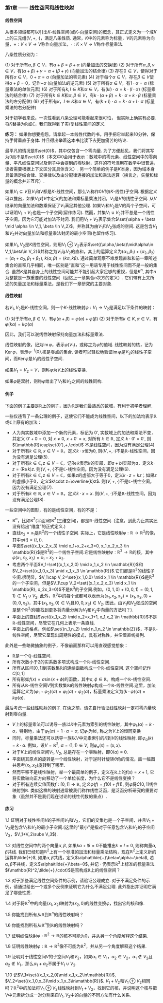 ### 第1章 —— 线性空间和线性映射

#### 线性空间

从很多领域都可以引出$K$-线性空间(或$K$-向量空间)的概念，其正式定义为一个域$K$上的三元组$(V,+,\cdot)$，满足八条性质. 通常，$K$中的元素称为标量，$V$的元素称为向量，$+: V \times V \to V$称作向量加法，$\cdot: K \times V \to V$称作标量乘法.

八条性质分别为：

(1) 对于所有$\alpha,\beta \in V$，有$\alpha + \beta = \beta + \alpha$ (向量加法的交换律)
(2) 对于所有$\alpha,\beta,\gamma \in V$，有$(\alpha + \beta) + \gamma = \alpha + (\beta + \gamma)$ (向量加法的结合律)
(3) 存在$0 \in V$，使得对于所有$\alpha \in V$，$0 + \alpha = \alpha$ (向量加法的零元素)
(4) 对于每个$\alpha \in V$，存在$\beta \in V$使得$\alpha + \beta = 0$，记作$-\alpha$ (向量加法的逆元素)
(5) 对于所有$\alpha \in V$，有$1 \cdot \alpha = \alpha$ (标量乘法的单位元素)
(6) 对于所有$k,l \in K$和$\alpha \in V$，有$(kl) \cdot \alpha = k \cdot (l \cdot \alpha)$ (标量乘法的结合律)
(7) 对于所有$k \in K$和$\alpha,\beta \in V$，有$k \cdot (\alpha + \beta) = k \cdot \alpha + k \cdot \beta$ (标量乘法的左分配律)
(8) 对于所有$k，l \in K$和$\alpha \in V$，有$(k + l) \cdot \alpha = k \cdot \alpha + l \cdot \alpha$ (标量乘法的右分配律)

对于初学者来说，一次性看到八条公理可能看起来很可怕， 但实际上确实有必要. 将$K$替换为$\mathbb{R}$或$\mathbb{C}$，我们就得到了实/复线性空间的定义.

**练习：** 如果你想要抱怨，请拿起一本线性代数的书，用手把它举起来10分钟，保持手臂垂直于身体. 并且得出举着这本书比读下去更加痛苦的结论.

最平凡的情况是$\set{0}$，其中仅包含一个零向量. 为了方便起见，我们将其写为$0$而不是$\set{0}$（本文中$0$会用于表示：数域中的零元素、线性空间中的零向量、平凡线性空间以及例子中会提到的零映射，这样的符号混用在数学中很普遍，读者需要根据上下文区分其具体含义）. 另一个简单的例子是$K$本身，因为域本身具备满足结合律、交换律以及由分配律连接的加法和乘法运算（换言之，矢量和标量的概念并非互斥）.

如果$V_1 \subseteq V$且$V_1$和$V$都是$K$-线性空间，那么$V_1$称作0$V$的($K$-线性)子空间. 根据定义可以推出，如果$V_1$对$V$中定义的加法和乘标量乘法封闭，$V_1$是$V$的线性子空间. 从$V$继承的向量加法和数乘保证了$V_1$满足其他公理. 如果$V_1$和$V_2$是$V$的两个子空间，可以证明$V_1 \cap V_2$也是一个子空间(留作练习). 然而，并集$V_1 \cup V_2$并不总是一个线性子空间，因为它可能对加法不封闭. 我们用$V_1 + V_2$表示集合$\set{\alpha + \beta \mid \alpha \in V_1, \beta \in V_2}$，并称其为由$V_1$和$V_2$张成的空间. 这是包含$V_1$和$V_2$并对向量加法和标量乘法封闭的最小空间(也留作练习).

如果$V_1,V_2$是$K$线性空间，则用$V_1\oplus V_2$表示$\set{(\alpha,\beta)\mid\alpha\in V_1,\beta\in V_2}$并称之为$V_1$与$V_2$的直和，其上的运算定义为$(\alpha_1,\beta_1)+(\alpha_2,\beta_2)=(\alpha_1+\alpha_2,\beta_1+\beta_2)$, $k(\alpha,\beta)=(k\alpha,k\beta)$. 通过简单观察不难发现直和和前一章所述集合的直积几乎相同，唯一区别是“直和”这一用语专用于线性空间而不是一般的集合. 虽然$K$是其自身上的线性空间可能并不能引起大家足够的重视，但是$K^n$, 其中$n$为整数是一族重要的线性空间（回忆上一章集合$n$次方的定义）. 它们带有上文所述的矢量加法和标量乘法，是我们下一章研究的主要对象.

#### 线性映射

若$V_1,V_2$是$K$-线性空间，则一个$K$-线性映射$\varphi: V_1\to V_2$是满足以下条件的映射：

(1) 对于所有$\alpha,\beta\in V$，有$\varphi(\alpha+\beta)=\varphi(\alpha)+\varphi(\beta)$
(2) 对于所有$k\in K,\alpha\in V$，有$\varphi(k\alpha)=k\varphi(\alpha)$

因此，我们可以说线性映射保持向量加法和标量乘法.

线性映射的像，记为$\operatorname{Im}\varphi$，表示$\varphi(V_1)$，或称之为$\varphi$的值域. 线性映射的核，记为$\operatorname{Ker}\varphi$，表示$\varphi^{-1}(0)$.核是零点的集合. 读者可以轻松地验证$\operatorname{Im}\varphi$是$V_2$的线性子空间，而$\operatorname{Ker}\varphi$是$V_1$的线性子空间.

如果$V_1=V_2=V$，则称$\varphi$为$V$上的线性变换.

如果$\varphi$是双射，则称$\varphi$给出了$V_1$和$V_2$之间的线性同构.

#### 例子

下面的例子主要是$\mathbb{R}$上的例子，因为$\mathbb{R}$是我们最熟悉的数域，有利于初学者理解.

一些仅违背了一条公理的例子，这使它们不能成为线性空间，以下的加法均表示$\mathbb{R}$或$\mathbb{C}$上原有的加法：

- 人为向实数域中添加一个新的元素，标记为 $0'$, 实数域上的加法和乘法不变，并定义 $0'+0=0$, 对 $x\ne 0$, $x+0'=x$, 对所有 $k\in\mathbb{R}$, 定义 $k\cdot 0'=0'$, 则 $(\mathbb{R}\cup\set{0'},+,\cdot)$ 不是线性空间，因为没有满足公理(4)
- 对于所有$k\in\mathbb{R},x\in V=\mathbb{R}$，定义$k\cdot x$恒为$0$, 则$(V,+,\cdot)$不是$\mathbb{R}$-线性空间，因为没有满足公理(5).
- 对于所有$k\in\mathbb{C},z\in V=\mathbb{C}$，记$\operatorname{Re}k$表示$k$的实部，即$a+b\mathrm{i}$实部为$a$，定义$k\cdot z=(\operatorname{Re}k)z$. 则$(V,+,\cdot)$不是$\mathbb{C}$-线性空间，因为没有满足公理(6).
- 对于所有$k\in\mathbb{C},z\in V=\mathbb{C}$，如果$z$的虚部大于等于$0$，定义$k\cdot z=kz$；如果$z$的虚部小于$0$，定义$k\cdot z=\overline{k}z$. 则$(V,+,\cdot)$不是$\mathbb{C}$-线性空间，因为没有满足公理(7).
- 对于所有$k\in\mathbb{R},x\in V=\mathbb{R}$，定义$k\cdot x=x$. 则$(V,+,\cdot)$不是$\mathbb{R}$-线性空间，因为没有满足公理(8).

一些空间中的图形，有的是线性空间，有的不是：

- $\mathbb{R}^n$，比如$\mathbb{R}^2$(平面)和$\mathbb{R}^3$(三维空间)，都是$\mathbb{R}$-线性空间. (注意，到此为止其实还没有给出“维度”的正式定义.)
- 直线$x_2=x_1$是$\mathbb{R}^2$的一个线性子空间. 实际上，它是线性映射$\varphi:\mathbb{R}\to\mathbb{R}^2$的像，其中$\varphi(t) = (t,t)$.
- 平面$\set{(x_1,x_2,x_3) \mid x_1+x_2+x_3=0, x_1,x_2,x_3 \in \mathbb{R}}$是$\mathbb{R}^3$的一个线性子空间.它是线性映射$\varphi:\mathbb{R}^3\to \mathbb{R}$的核，其中$\varphi(x_1,x_2,x_3) = x_1+x_2+x_3$.
- 考虑两个平面$V_1=\set{(x_1,x_2,0) \mid x_1,x_2 \in \mathbb{R}}$和$V_2=\set{(x_1,0,x_3) \mid x_1,x_3 \in \mathbb{R}}$.它们都是$\mathbb{R}^3$的线性子空间.很明显，$V_1\cap V_2=\set{(x_1,0,0) \mid x_1 \in \mathbb{R}}$是$\mathbb{R}^3$的一个子空间，但是$V_1\cup V_2=\set{(x_1,x_2,x_3) \mid x_1 \in \mathbb{R}, x_2x_3=0}$不是$\mathbb{R}^3$的子空间.例如，$(0,1,0)+(0,0,1)=(0,1,1) \notin V_1\cup V_2$. 此外，$\mathbb{R}^3$中的每个点都可以表示为$(x_1,x_2,x_3)=(x_1,x_2,0)+(0,0,x_3)$，其中$(x_1,x_2,0) \in V_1$且$(0,0,x_3) \in V_2$. 因此，由$V_1$和$V_2$张成的空间是整个$\mathbb{R}^3$(你能找到更多将向量分解为$V_1$和$V_2$中向量的方法吗？).
- 平面上的直线$\set{(x_1,x_2) \mid x_2=x_1+1, x_1,x_2 \in \mathbb{R}}$不是$\mathbb{R}$-线性空间，尽管它在几何上表示一条直线.
- 平面上的格点，例如$\set{(n_1,n_2) \mid n_1,n_2 \in \mathbb{Z}}$，不是$\mathbb{R}$-线性空间，尽管它呈现出周期性的模式，具有对称性，并沿着直线排列.

此外是一些略微抽象的例子，不像前面那样可以用直观感觉想象：

- $\mathbb{R}$是一个$\mathbb{Q}$-线性空间.
- 所有次数小于$2$的实系数多项式构成一个$\mathbb{R}$-线性空间.
- 所有从区间$[0,1]$到实数集$\mathbb{R}$的连续函数构成一个$\mathbb{R}$-线性空间. 这个空间记作$C[0,1]$
- 所有形如$f(x)=a\sin(x+\phi)$的函数，其中$a,\phi\in\mathbb{R}$，构成一个$\mathbb{R}$-线性空间.
- 所有从$\mathbb{R}$-线性空间$V$到实数集$\mathbb{R}$的线性映射$\varphi$构成一个$\mathbb{R}$-线性空间.这里，加法运算定义为$(\varphi_1+\varphi_2)(\alpha)=\varphi_1(\alpha)+\varphi_2(\alpha)$，标量乘法定义为$(k\cdot\varphi)(\alpha)=k\varphi(\alpha)$.

最后考虑一些线性映射的例子. 在读之前，请先自行验证线性映射一定将零向量映射到零向量.

- $V$上的标量乘法可以诱导一族以$K$中元素为索引的线性映射，其中$\varphi_k(\alpha)=k\cdot\alpha$，特别地，由于$\varphi_1(\alpha)=1\cdot\alpha=\alpha$, 记$\varphi_1$为$\operatorname{Id}$, 称之为$V$上的恒同变换
- 同时，标量乘法还可以诱导一族以$V$中元素索引的$K$到$V$的线性映射. 即$\varphi_\alpha(k)=k\cdot \alpha$. 例如，设$V=\mathbb{R}^2$, $\alpha=(1,1)\in V$, 则$\varphi_\alpha(x)=(x,x)$.
- 对于$K$上的线性空间$V_1$, $V_2$, 总是存在一个零映射，即$0(\alpha)\equiv 0$.
- 平面绕其原点的旋转是一个线性映射，对于逆时针旋转$\theta$角的情况，画一幅图并思考$(x_1,x_2)$旋转到了哪里.
- 然而平移不是线性映射，举一个最简单的例子，定义在$\mathbb{R}$上的$f(x)=x+1$, 它将实数轴向正方向移动了一个单位长度，为什么它不是线性变换？
- 对于所有连续实值函数$f:[0,1]\to \mathbb{R}$, 定义$\varphi(f)=f(0)+f(1)$, 则$\varphi$将$C[0,1]$线性映射到$\mathbb{R}$. 类似这样的映射通常被我们称作线性泛函，是泛函分析研究的重要对象（虽然并不是我们现在讨论的线性代数的重点）.





#### 练习

$1.1$ 证明对于线性空间$V$的子空间$V_1$和$V_2$，它们的交集也是一个子空间，并且$V_1+V_2$是包含$V_1$和$V_2$的最小子空间.(这里的"最小"是指对于任意包含$V_1$和$V_2$的子空间$V_3$，$V_1+V_2\sube V_3$).

$1.2$ 对线性空间中的两个向量$\alpha,\beta$, 如果$k\alpha+l\beta=0$不能推出$k=l=0$, 则称向量$\alpha,\beta$共线. 我们已经知道$\mathbb{R}^2$上有一个标准的加法和标量乘法结构，现在$\mathbb{R}^2$上定义新的运算$\tilde{+}$, 如果$\alpha,\beta$共线，定义$\alpha\tilde{+}\beta=\alpha+\beta$, 若$\alpha,\beta$不共线，定义$\alpha\tilde{+}\beta=0$, 并记 $\cdot$ 仍表示$\mathbb{R}^2$上标准的标量乘法. $(\mathbb{R}^2,\tilde{+},\cdot)$是否构成$\mathbb{R}$上的线性空间？

$1.3$ 对于那些满足线性空间条件的示例，请验证公理成立. 对于不满足条件的示例，请通过给出一个或多个反例来证明它为什么不满足公理. 此外指出并证明它满足了哪些性质.

$1.4$ 对于将$\mathbb{R}^2$中的向量$(x_1, x_2)$映射为$(x_2, 0)$的线性变换$\varphi$，找出它的核和像.

$1.5$ 你能找到所有从$\mathbb{R}$到$\mathbb{R}^n$的线性映射吗？

$1.6$ 你能找到所有从$\mathbb{R}^n$到$\mathbb{R}$的线性映射吗？

$1.7$ 证明线性映射$\varphi: \mathbb{R}^2 \to \mathbb{R}$的核不可能为${0}$，并从另一个角度解释这个结果.

$1.8$ 证明线性映射$\varphi: \mathbb{R} \to \mathbb{R}^2$像不可能为$\mathbb{R}^2$，并从另一个角度解释这个结果.

$1.9$ 证明对于线性空间$V$的子空间$V_1$和$V_2$，如果$\alpha_1 \in V_1$，$\alpha_2 \in V_2$，$\alpha_1 \notin V_2$且$\alpha_2 \notin V_1$，那么$\alpha_1 + \alpha_2$不属于$V_1 \cup V_2$.

$1.10$ 记$V_1=\set{(x_1,x_2,0)\mid x_1,x_2\in\mathbb{R}}$, $V_2=\set{(x_1,0,x_3)\mid x_1,x_3\in\mathbb{R}}$. $V_1+V_2$和$V_1\oplus V_2$相同吗？$\mathbb{R}^3$中的加法将$V_1\oplus V_2$线性映射到$V_1+V_2$，找到它的核，并说明这个核与把$V$中元素拆分成一对分别来自$V_1,V_2$中的向量的不同方法有什么关系.